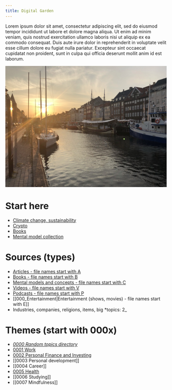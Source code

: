 ```yaml
---
title: Digital Garden
---
```

Lorem ipsum dolor sit amet, consectetur adipiscing elit, sed do eiusmod tempor incididunt ut labore et dolore magna aliqua. Ut enim ad minim veniam, quis nostrud exercitation ullamco laboris nisi ut aliquip ex ea commodo consequat. Duis aute irure dolor in reprehenderit in voluptate velit esse cillum dolore eu fugiat nulla pariatur. Excepteur sint occaecat cupidatat non proident, sunt in culpa qui officia deserunt mollit anim id est laborum.

![](notes/images/E58C52D7-8E42-45F9-AE48-52403C6E264F_1_105_c.jpeg)
# Start here
- [Climate change, sustainability](notes/Climate%20change,%20sustainability.md)
- [Crypto](notes/Crypto.md)
- [Books](notes/Books.md)
- [Mental model collection](notes/Mental%20model%20collection.md)

# Sources (types)
- [Articles - file names start with A](Notes/articles.md)
- [Books - file names start with B](notes/Books.md)
- [Mental models and concepts - file names start with C](notes/Mental%20model%20collection.md)
- [Videos - file names start with V](notes/000_Videos.md)
- [Podcasts - file names start with P](notes/000_Podcasts.md)
- [[000_Entertainment|Entertainment (shows, movies) - file names start with E]]
- Industries, companies, religions, items, big *topics: 2_

# Themes (start with 000x)
- *[0000 Random topics directory](notes/0000%20Random%20topics%20directory.md)* 
- [0001 Work](notes/0001%20Work.md)
- [0002 Personal Finance and Investing](notes/0002%20Personal%20Finance%20and%20Investing.md)
- [[0003 Personal development]]
- [[0004 Career]]
- [0005 Health](notes/0005%20Health.md)
- [[0006 Studying]]
- [[0007 Mindfulness]]

